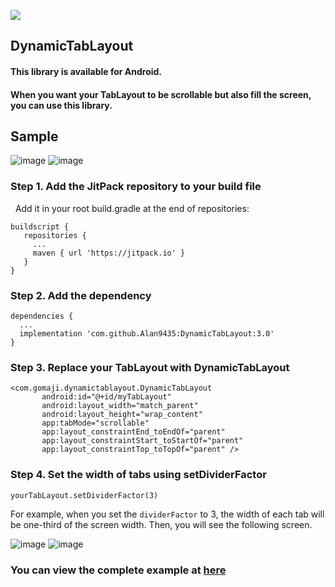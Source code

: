 [![](https://jitpack.io/v/Alan9435/DynamicTabLayout.svg)](https://jitpack.io/#Alan9435/DynamicTabLayout)

## DynamicTabLayout
#### This library is available for Android.
#### When you want your TabLayout to be scrollable but also fill the screen, you can use this library.

## Sample
 ![image](https://github.com/Alan9435/DynamicTabLayout/assets/81663054/913e88be-441b-4f14-8ef6-73d0d06e7607)
 ![image](https://github.com/Alan9435/DynamicTabLayout/assets/81663054/9ff1fa95-0731-4170-a3f7-13d59b6455ec)

 
### Step 1. Add the JitPack repository to your build file

&nbsp;&nbsp;Add it in your root build.gradle at the end of repositories:
 ```
buildscript {
    repositories {
	  ...
	  maven { url 'https://jitpack.io' }
	}
}
 ```
### Step 2. Add the dependency
```
dependencies {
  ...
  implementation 'com.github.Alan9435:DynamicTabLayout:3.0'
}
```
### Step 3. Replace your TabLayout with DynamicTabLayout

 ```
 <com.gomaji.dynamictablayout.DynamicTabLayout
        android:id="@+id/myTabLayout"
        android:layout_width="match_parent"
        android:layout_height="wrap_content"
        app:tabMode="scrollable"
        app:layout_constraintEnd_toEndOf="parent"
        app:layout_constraintStart_toStartOf="parent"
        app:layout_constraintTop_toTopOf="parent" />
```

### Step 4. Set the width of tabs using setDividerFactor
```
yourTabLayout.setDividerFactor(3)
```
For example, when you set the `dividerFactor` to 3, the width of each tab will be one-third of the screen width.
Then, you will see the following screen.

![image](https://github.com/Alan9435/DynamicTabLayout/assets/81663054/d9c29ebd-1351-41a1-95b1-14e0264cbadf)
![image](https://github.com/Alan9435/DynamicTabLayout/assets/81663054/387a60d8-7c3a-404b-bc54-e28f6ddb2672)

### You can view the complete example at [here](app/src/main/java/com/gomaji/dynamictablayoutlibrary/MainActivity.kt)


